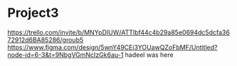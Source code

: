 # Project3
https://trello.com/invite/b/MNYpDIUW/ATTIbf44c4b29a85e0694dc5dcfa3672912d6BA85286/groub5
https://www.figma.com/design/5wnY49CEj3YOUawQZoFbMF/Untitled?node-id=6-3&t=9NbgVGmNcIzGk6au-1
hadeel was here